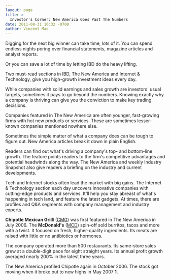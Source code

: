 ```yaml
---
layout: page
title: >-
  Investor's Corner: New America Goes Past The Numbers
date: 2011-08-31 16:32 -0700
author: Vincent Mao
---
```





Digging for the next big winner can take time, lots of it. You can spend endless nights poring over financial statements, magazine articles and analyst reports.

  

Or you can save a lot of time by letting IBD do the heavy lifting.

  

Two must-read sections in IBD, The New America and Internet & Technology, give you high-growth investment ideas every day.

  

While companies with solid earnings and sales growth are investors' usual targets, sometimes it pays to go beyond the numbers. Knowing exactly why a company is thriving can give you the conviction to make key trading decisions.

  

Companies featured in The New America are often younger, fast-growing firms with hot new products or services. These are sometimes lesser-known companies mentioned nowhere else.

  

Sometimes the simple matter of what a company does can be tough to figure out. New America articles break it down in plain English.

  

Readers can find out what's driving a company's top- and bottom-line growth. The feature points readers to the firm's competitive advantages and potential headwinds along the way. The New America and weekly Industry Snapshot also give readers a briefing on the industry and current developments.

  

Tech and Internet stocks often lead the market with big gains. The Internet & Technology section each day uncovers innovative companies with cutting-edge products and services. It'll help you stay abreast of what's happening in tech land, and feature the latest gadgets. At times, there are profiles and Q&A segments with company management and industry experts.

  

**Chipotle Mexican Grill**l ([CMG](https://research.investors.com/quote.aspx?symbol=CMG)) was first featured in The New America in July 2006. The **McDonald's** ([MCD](https://research.investors.com/quote.aspx?symbol=MCD)) spin-off sold burritos, tacos and more with a twist. It focused on fresh, higher-quality ingredients. Its meats are raised with little or no antibiotics or hormones.

  

The company operated more than 500 restaurants. Its same-store sales grew at a double-digit pace for eight straight years. Its annual profit growth averaged nearly 200% in the latest three years.

  

The New America profiled Chipotle again in October 2006. The stock got moving when it broke out to new highs in May 2007 **1**.




